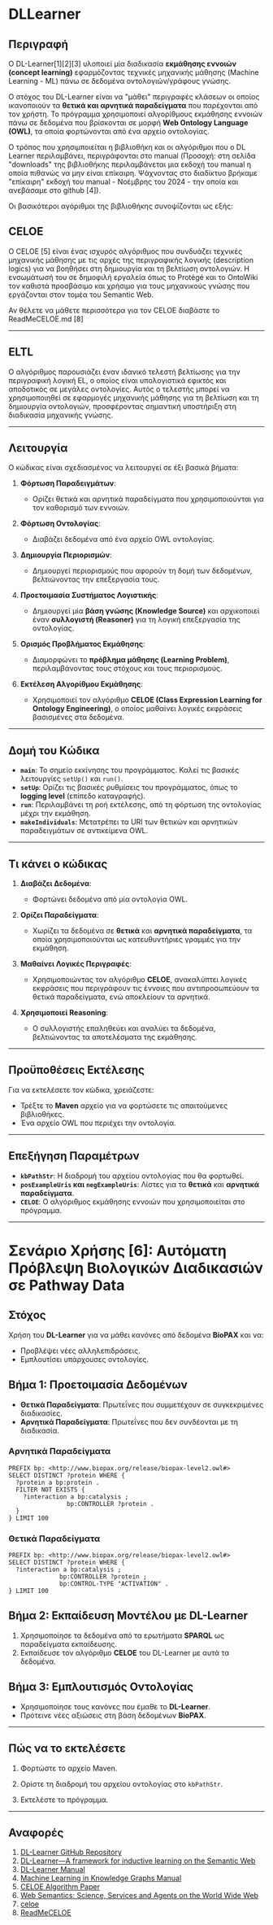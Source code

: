 # DLLearner

## Περιγραφή
Ο DL-Learner[1][2][3] υλοποιεί μία διαδικασία **εκμάθησης εννοιών (concept learning)** εφαρμόζοντας τεχνικές μηχανικής μάθησης (Machine Learning - ML) πάνω σε δεδομένα οντολογιών/γράφους γνώσης.

Ο στόχος του DL-Learner είναι να "μάθει" περιγραφές κλάσεων οι οποίος ικανοποιούν τα **θετικά και αρνητικά παραδείγματα** που παρέχονται από τον χρήστη. Το πρόγραμμα χρησιμοποιεί αλγορίθμους εκμάθησης εννοιών πάνω σε δεδομένα που βρίσκονται σε μορφή **Web Ontology Language (OWL)**, τα οποία φορτώνονται από ένα αρχείο οντολογίας.

Ο τρόπος που χρησιμποιείται η βιβλιοθήκη και οι αλγόριθμοι που ο DL Learner περιλαμβάνει, περιγράφονται στο manual (Προσοχή: στη σελίδα "downloads" της βιβλιοθήκης περιλαμβάνεται μια εκδοχή του manual η οποία πιθανώς να μην είναι επίκαιρη. Ψάχνοντας στο διαδίκτυο βρήκαμε "επίκαιρη" εκδοχή του manual - Νοέμβρης του 2024 - την οποία και ανεβάσαμε στο github [4]).

Οι βασικότεροι αγόριθμοι της βιβλιοθήκης συνοψίζονται ως εξής:

## CELOE 
Ο CELOE [5] είναι ένας ισχυρός αλγόριθμος που συνδυάζει τεχνικές μηχανικής μάθησης με τις αρχές της περιγραφικής λογικής (description logics) για να βοηθήσει στη δημιουργία και τη βελτίωση οντολογιών. Η ενσωμάτωσή του σε δημοφιλή εργαλεία όπως το Protégé και το OntoWiki τον καθιστά προσβάσιμο και χρήσιμο για τους μηχανικούς γνώσης που εργάζονται στον τομέα του Semantic Web.

Αν θέλετε να μάθετε περισσότερα για τον CELOE διαβάστε το ReadMeCELOE.md [8]

---

## ELTL
Ο αλγόριθμος παρουσιάζει έναν ιδανικό τελεστή βελτίωσης για την περιγραφική λογική EL, ο οποίος είναι υπολογιστικά εφικτός και αποδοτικός σε μεγάλες οντολογίες. Αυτός ο τελεστής μπορεί να χρησιμοποιηθεί σε εφαρμογές μηχανικής μάθησης για τη βελτίωση και τη δημιουργία οντολογιών, προσφέροντας σημαντική υποστήριξη στη διαδικασία μηχανικής γνώσης.

---

## Λειτουργία
Ο κώδικας είναι σχεδιασμένος να λειτουργεί σε έξι βασικά βήματα:

1. **Φόρτωση Παραδειγμάτων**:
    - Ορίζει θετικά και αρνητικά παραδείγματα που χρησιμοποιούνται για τον καθορισμό των εννοιών.

2. **Φόρτωση Οντολογίας**:
    - Διαβάζει δεδομένα από ένα αρχείο OWL οντολογίας.

3. **Δημιουργία Περιορισμών**:
    - Δημιουργεί περιορισμούς που αφορούν τη δομή των δεδομένων, βελτιώνοντας την επεξεργασία τους.

4. **Προετοιμασία Συστήματος Λογιστικής**:
    - Δημιουργεί μία **βάση γνώσης (Knowledge Source)** και αρχικοποιεί έναν **συλλογιστή (Reasoner)** για τη λογική επεξεργασία της οντολογίας.

5. **Ορισμός Προβλήματος Εκμάθησης**:
    - Διαμορφώνει το **πρόβλημα μάθησης (Learning Problem)**, περιλαμβάνοντας τους στόχους και τους περιορισμούς.

6. **Εκτέλεση Αλγορίθμου Εκμάθησης**:
    - Χρησιμοποιεί τον αλγόριθμο **CELOE (Class Expression Learning for Ontology Engineering)**, ο οποίος μαθαίνει λογικές εκφράσεις βασισμένες στα δεδομένα.

---

## Δομή του Κώδικα
- **`main`**: Το σημείο εκκίνησης του προγράμματος. Καλεί τις βασικές λειτουργίες `setUp()` και `run()`.
- **`setUp`**: Ορίζει τις βασικές ρυθμίσεις του προγράμματος, όπως το **logging level** (επίπεδο καταγραφής).
- **`run`**: Περιλαμβάνει τη ροή εκτέλεσης, από τη φόρτωση της οντολογίας μέχρι την εκμάθηση.
- **`makeIndividuals`**: Μετατρέπει τα URI των θετικών και αρνητικών παραδειγμάτων σε αντικείμενα OWL.

---

## Τι κάνει ο κώδικας

1. **Διαβάζει Δεδομένα**:
    - Φορτώνει δεδομένα από μία οντολογία OWL.

2. **Ορίζει Παραδείγματα**:
    - Χωρίζει τα δεδομένα σε **θετικά** και **αρνητικά παραδείγματα**, τα οποία χρησιμοποιούνται ως κατευθυντήριες γραμμές για την εκμάθηση.

3. **Μαθαίνει Λογικές Περιγραφές**:
    - Χρησιμοποιώντας τον αλγόριθμο **CELOE**, ανακαλύπτει λογικές εκφράσεις που περιγράφουν τις έννοιες που αντιπροσωπεύουν τα θετικά παραδείγματα, ενώ αποκλείουν τα αρνητικά.

4. **Χρησιμοποιεί Reasoning**:
    - Ο συλλογιστής επαληθεύει και αναλύει τα δεδομένα, βελτιώνοντας τα αποτελέσματα της εκμάθησης.

---

## Προϋποθέσεις Εκτέλεσης

Για να εκτελέσετε τον κώδικα, χρειάζεστε:
- Τρέξτε το **Maven** αρχείο για να φορτώσετε τις απαιτούμενες βιβλιοθήκες.
- Ένα αρχείο OWL που περιέχει την οντολογία.

---

## Επεξήγηση Παραμέτρων

- **`kbPathStr`**: Η διαδρομή του αρχείου οντολογίας που θα φορτωθεί.
- **`posExampleUris` και `negExampleUris`**: Λίστες για τα **θετικά** και **αρνητικά παραδείγματα**.
- **`CELOE`**: Ο αλγόριθμος εκμάθησης εννοιών που χρησιμοποιείται στο πρόγραμμα.

---

# Σενάριο Χρήσης [6]: Αυτόματη Πρόβλεψη Βιολογικών Διαδικασιών σε Pathway Data

## Στόχος
Χρήση του **DL-Learner** για να μάθει κανόνες από δεδομένα **BioPAX** και να:
- Προβλέψει νέες αλληλεπιδράσεις.
- Εμπλουτίσει υπάρχουσες οντολογίες.


## Βήμα 1: Προετοιμασία Δεδομένων
- **Θετικά Παραδείγματα**: Πρωτεΐνες που συμμετέχουν σε συγκεκριμένες διαδικασίες.
- **Αρνητικά Παραδείγματα**: Πρωτεΐνες που δεν συνδέονται με τη διαδικασία.

### Αρνητικά Παραδείγματα
```sparql
PREFIX bp: <http://www.biopax.org/release/biopax-level2.owl#>
SELECT DISTINCT ?protein WHERE {
  ?protein a bp:protein .
  FILTER NOT EXISTS {
    ?interaction a bp:catalysis ;
                bp:CONTROLLER ?protein .
  }
} LIMIT 100
```

### Θετικά Παραδείγματα
```sparql
PREFIX bp: <http://www.biopax.org/release/biopax-level2.owl#>
SELECT DISTINCT ?protein WHERE {
  ?interaction a bp:catalysis ;
              bp:CONTROLLER ?protein ;
              bp:CONTROL-TYPE "ACTIVATION" .
} LIMIT 100
```

## Βήμα 2: Εκπαίδευση Μοντέλου με DL-Learner
1. Χρησιμοποίησε τα δεδομένα από τα ερωτήματα **SPARQL** ως παραδείγματα εκπαίδευσης.
2. Εκπαίδευσε τον αλγόριθμο **CELOE** του DL-Learner με αυτά τα δεδομένα.


## Βήμα 3: Εμπλουτισμός Οντολογίας
- Χρησιμοποίησε τους κανόνες που έμαθε το **DL-Learner**.
- Πρότεινε νέες αξιώσεις στη βάση δεδομένων **BioPAX**.
---

## Πώς να το εκτελέσετε

1. Φορτώστε το αρχείο Maven.

2. Ορίστε τη διαδρομή του αρχείου οντολογίας στο `kbPathStr`.

3. Εκτελέστε το πρόγραμμα.

---

## Αναφορές
1. [DL-Learner GitHub Repository](https://github.com/SmartDataAnalytics/DL-Learner)
2. [DL-Learner—A framework for inductive learning on the Semantic Web](https://www.sciencedirect.com/science/article/pii/S157082681630018X?casa_token=gEs60jRrxkMAAAAA:2fq7PPr2cuArBmQ6Uyl0Gqxoa7vOzzqfxdBnj2J9HhayqFMw2VWbanJP6wd1xEbdSdVuKy2ogw)
3. [DL-Learner Manual](http://dl-learner.org/Resources/Documents/manual.pdf)
4. [Machine Learning in Knowledge Graphs Manual](https://github.com/vrstelios/MachineLearningInKnowledgeGraphs/blob/master/manual%20dl-learner.pdf)
5. [CELOE Algorithm Paper](http://jens-lehmann.org/files/2011/celoe.pdf)
6. [Web Semantics: Science, Services and Agents on the World Wide Web](https://scispace.com/pdf/web-semantics-science-services-and-agents-on-the-world-wide-1ya8qsgi6b.pdf)
7. [celoe](https://github.com/vrstelios/MachineLearningInKnowledgeGraphs/blob/master/)
8. [ReadMeCELOE]()


